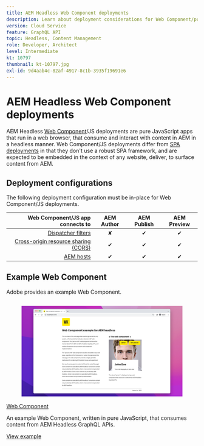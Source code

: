 ```yaml
---
title: AEM Headless Web Component deployments
description: Learn about deployment considerations for Web Component/pure JS-based AEM Headless deployments.
version: Cloud Service
feature: GraphQL API
topic: Headless, Content Management
role: Developer, Architect
level: Intermediate
kt: 10797
thumbnail: kt-10797.jpg
exl-id: 9d4aab4c-82af-4917-8c1b-3935f19691e6
---
```

# AEM Headless Web Component deployments

AEM Headless [Web Component](https://developer.mozilla.org/en-US/docs/Web/Web_Components)/JS deployments are pure JavaScript apps that run in a web browser, that consume and interact with content in AEM in a headless manner. Web Component/JS deployments differ from [SPA deployments](./spa.md) in that they don't use a robust SPA framework, and are expected to be embedded in the context of any website, deliver, to surface content from AEM.


## Deployment configurations

The following deployment configuration must be in-place for Web Component/JS deployments.

| Web Component/JS app connects to              | AEM Author | AEM Publish | AEM Preview |
|---------------------------------------------------:|:----------:|:-----------:|:-----------:|
| [Dispatcher filters](./configurations/dispatcher-filters.md)      | &#10008;   | &#10004;    | &#10004;    |
| [Cross-origin resource sharing (CORS)](./configurations/cors.md)  | &#10004;   | &#10004;    | &#10004;    |
| [AEM hosts](./configurations/aem-hosts.md)                         | &#10004;   | &#10004;    | &#10004;    |

## Example Web Component

Adobe provides an example Web Component.

<div class="columns is-multiline">
    <!-- Web Component -->
    <div class="column is-half-tablet is-half-desktop is-one-third-widescreen" aria-label="Web Component" tabindex="0">
       <div class="card">
           <div class="card-image">
               <figure class="image is-16by9">
                   <a href="../example-apps/web-component.md" title="Web Component" tabindex="-1">
                       <img class="is-bordered-r-small" src="../example-apps/assets/web-component/web-component-card.png" alt="Web Component">
                   </a>
               </figure>
           </div>
           <div class="card-content is-padded-small">
               <div class="content">
                   <p class="headline is-size-6 has-text-weight-bold"><a href="../example-apps/web-component.md" title="Web Component">Web Component</a></p>
                   <p class="is-size-6">An example Web Component, written in pure JavaScript, that consumes content from AEM Headless GraphQL APIs.</p>
                   <a href="../example-apps/web-component.md" class="spectrum-Button spectrum-Button--outline spectrum-Button--primary spectrum-Button--sizeM">
                       <span class="spectrum-Button-label has-no-wrap has-text-weight-bold">View example</span>
                   </a>
               </div>
           </div>
       </div>
    </div>
</div>
